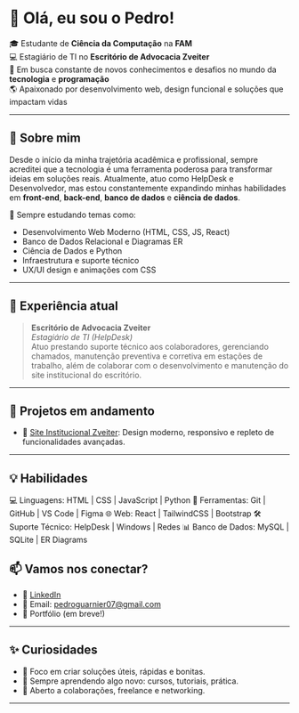 # 👋 Olá, eu sou o Pedro!

🎓 Estudante de **Ciência da Computação** na **FAM**  
💻 Estagiário de TI no **Escritório de Advocacia Zveiter**  
🚀 Em busca constante de novos conhecimentos e desafios no mundo da **tecnologia** e **programação**  
🌎 Apaixonado por desenvolvimento web, design funcional e soluções que impactam vidas

---

## 🚀 Sobre mim

Desde o início da minha trajetória acadêmica e profissional, sempre acreditei que a tecnologia é uma ferramenta poderosa para transformar ideias em soluções reais. Atualmente, atuo como HelpDesk e Desenvolvedor, mas estou constantemente expandindo minhas habilidades em **front-end**, **back-end**, **banco de dados** e **ciência de dados**.

🧠 Sempre estudando temas como:
- Desenvolvimento Web Moderno (HTML, CSS, JS, React)
- Banco de Dados Relacional e Diagramas ER
- Ciência de Dados e Python
- Infraestrutura e suporte técnico
- UX/UI design e animações com CSS

---

## 💼 Experiência atual

> **Escritório de Advocacia Zveiter**  
> _Estagiário de TI (HelpDesk)_  
> Atuo prestando suporte técnico aos colaboradores, gerenciando chamados, manutenção preventiva e corretiva em estações de trabalho, além de colaborar com o desenvolvimento e manutenção do site institucional do escritório.

---

## 🌱 Projetos em andamento

- 💼 [Site Institucional Zveiter](https://github.com/PedroGuarnier/SiteZveiter): Design moderno, responsivo e repleto de funcionalidades avançadas.


---

## 💡 Habilidades
💻 Linguagens: HTML | CSS | JavaScript | Python
🧠 Ferramentas: Git | GitHub | VS Code | Figma
🌐 Web: React | TailwindCSS | Bootstrap
🛠️ Suporte Técnico: HelpDesk | Windows | Redes
📊 Banco de Dados: MySQL | SQLite | ER Diagrams

## 📫 Vamos nos conectar?

- 💼 [LinkedIn](https://www.linkedin.com/in/pedro-guarnier-76b4a21a9)
- 💌 Email: pedroguarnier07@gmail.com
- 📁 Portfólio (em breve!)

---

## ✨ Curiosidades

- 🎯 Foco em criar soluções úteis, rápidas e bonitas.
- 🌱 Sempre aprendendo algo novo: cursos, tutoriais, prática.
- 🤝 Aberto a colaborações, freelance e networking.

---

